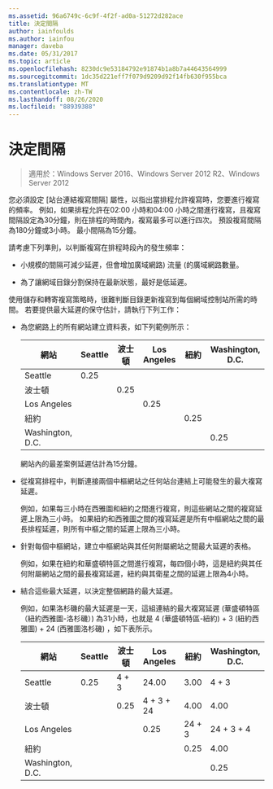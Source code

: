```yaml
---
ms.assetid: 96a6749c-6c9f-4f2f-ad0a-51272d282ace
title: 決定間隔
author: iainfoulds
ms.author: iainfou
manager: daveba
ms.date: 05/31/2017
ms.topic: article
ms.openlocfilehash: 8230dc9e53184792e91874b1a8b7a44643564999
ms.sourcegitcommit: 1dc35d221eff7f079d9209d92f14fb630f955bca
ms.translationtype: MT
ms.contentlocale: zh-TW
ms.lasthandoff: 08/26/2020
ms.locfileid: "88939388"
---
```

# <a name="determining-the-interval"></a>決定間隔

>適用於：Windows Server 2016、Windows Server 2012 R2、Windows Server 2012

您必須設定 [站台連結複寫間隔] 屬性，以指出當排程允許複寫時，您要進行複寫的頻率。 例如，如果排程允許在02:00 小時和04:00 小時之間進行複寫，且複寫間隔設定為30分鐘，則在排程的時間內，複寫最多可以進行四次。 預設複寫間隔為180分鐘或3小時。 最小間隔為15分鐘。

請考慮下列準則，以判斷複寫在排程時段內的發生頻率：

-   小規模的間隔可減少延遲，但會增加廣域網路) 流量 (的廣域網路數量。

-   為了讓網域目錄分割保持在最新狀態，最好是低延遲。

使用儲存和轉寄複寫策略時，很難判斷目錄更新複寫到每個網域控制站所需的時間。 若要提供最大延遲的保守估計，請執行下列工作：

-   為您網路上的所有網站建立資料表，如下列範例所示：

    |網站|Seattle|波士頓|Los Angeles|紐約|Washington, D.C.|
    |---------|-----------|----------|---------------|------------|--------------------|
    |Seattle|0.25|||||
    |波士頓||0.25||||
    |Los Angeles|||0.25|||
    |紐約||||0.25||
    |Washington, D.C.|||||0.25|

    網站內的最差案例延遲估計為15分鐘。

-   從複寫排程中，判斷連接兩個中樞網站之任何站台連結上可能發生的最大複寫延遲。

    例如，如果每三小時在西雅圖和紐約之間進行複寫，則這些網站之間的複寫延遲上限為三小時。 如果紐約和西雅圖之間的複寫延遲是所有中樞網站之間的最長排程延遲，則所有中樞之間的延遲上限為三小時。

-   針對每個中樞網站，建立中樞網站與其任何附屬網站之間最大延遲的表格。

    例如，如果在紐約和華盛頓特區之間進行複寫，每四個小時，這是紐約與其任何附屬網站之間的最長複寫延遲，紐約與其衛星之間的延遲上限為4小時。

-   結合這些最大延遲，以決定整個網路的最大延遲。

    例如，如果洛杉磯的最大延遲是一天，這組連結的最大複寫延遲 (華盛頓特區（紐約西雅圖-洛杉磯）) 為31小時，也就是 4 (華盛頓特區-紐約) + 3 (紐約西雅圖) + 24 (西雅圖洛杉磯) ，如下表所示。

    |網站|Seattle|波士頓|Los Angeles|紐約|Washington, D.C.|
    |---------|-----------|----------|---------------|------------|--------------------|
    |Seattle|0.25|4 + 3|24.00|3.00|4 + 3|
    |波士頓||0.25|4 + 3 + 24|4.00|4.00|
    |Los Angeles|||0.25|24 + 3|24 + 3 + 4|
    |紐約||||0.25|4.00|
    |Washington, D.C.|||||0.25|



